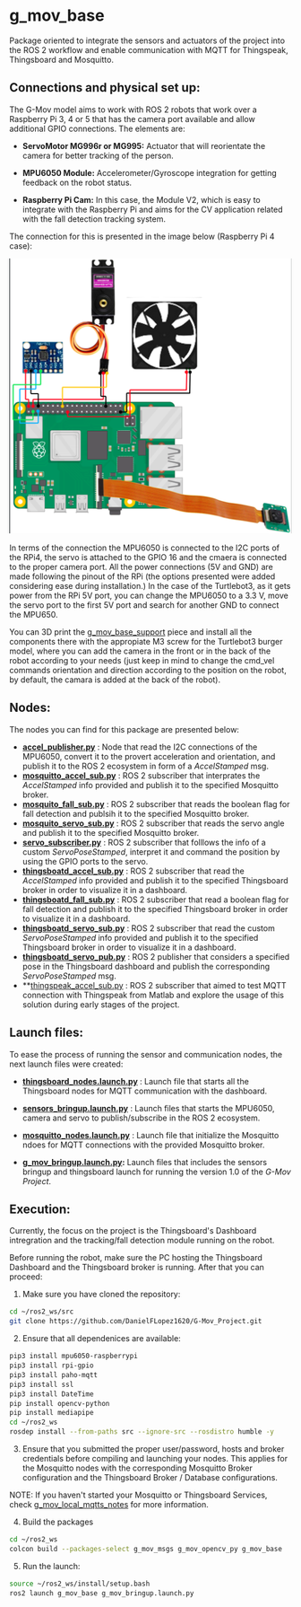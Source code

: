 # g_mov_base

Package oriented to integrate the sensors and actuators of the project into the ROS 2 workflow and enable communication with MQTT for Thingspeak, Thingsboard and Mosquitto.

## Connections and physical set up:

The G-Mov model aims to work with ROS 2 robots that work over a Raspberry Pi 3, 4 or 5 that has the camera port available and allow additional GPIO connections. The elements are:

- **ServoMotor MG996r or MG995:** Actuator that will reorientate the camera for better tracking of the person.

- **MPU6050 Module:** Accelerometer/Gyroscope integration for getting feedback on the robot status.

- **Raspberry Pi Cam:** In this case, the Module V2, which is easy to integrate with the Raspberry Pi and aims for the CV application related with the fall detection tracking system.

The connection for this is presented in the image below (Raspberry Pi 4 case):

![g_mov_connection](/g_mov_base/resource/g_mov_connections.png)

In terms of the connection the MPU6050 is connected to the I2C ports of the RPi4, the servo is attached to the GPIO 16 and the cmaera is connected to the proper camera port. All the power connections (5V and GND) are made following the pinout of the RPi (the options presented were added considering ease during installation.) In the case of the Turtlebot3, as it gets power from the RPi 5V port, you can change the MPU6050 to a 3.3 V, move the servo port to the first 5V port and search for another GND to connect the MPU650.

You can 3D print the [g_mov_base_support](/g_mov_description/mesh_files/base_gmov-Body.stl) piece and install all the components there with the appropiate M3 screw for the Turtlebot3 burger model, where you can add the camera in the front or in the back of the robot according to your needs (just keep in mind to change the cmd_vel commands orientation and direction according to the position on the robot, by default, the camara is added at the back of the robot).

## Nodes:

The nodes you can find for this package are presented below:

- **[accel_publisher.py](/g_mov_base/g_mov_base/accel_publisher.py)** : Node that read the I2C connections of the MPU6050, convert it to the provert acceleration and orientation, and publish it to the ROS 2 ecosystem in form of a *AccelStamped* msg.
- **[mosquitto_accel_sub.py](/g_mov_base/g_mov_base/mosquitto_accel_sub.py)** : ROS 2 subscriber that interprates the *AccelStamped* info provided and publish it to the specified Mosquitto broker.
- **[mosquito_fall_sub.py](/g_mov_base/g_mov_base/mosquitto_fall_sub.py)** : ROS 2 subscriber that reads the boolean flag for fall detection and publsih it to the specified Mosquitto broker.
- **[mosquito_servo_sub.py](/g_mov_base/g_mov_base/mosquitto_servo_sub.py)** : ROS 2 subscriber that reads the servo angle and publish it to the specified Mosquitto broker.
- **[servo_subscriber.py](/g_mov_base/g_mov_base/servo_subscriber.py)** : ROS 2 subscriber that folllows the info of a custom *ServoPoseStamped*, interpret it and command the position by using the GPIO ports to the servo.
- **[thingsboatd_accel_sub.py](/g_mov_base/g_mov_base/thingsboard_accel_sub.py)** : ROS 2 subscriber that read the *AccelStamped* info provided and publish it to the specified Thingsboard broker in order to visualize it in a dashboard.
- **[thingsboatd_fall_sub.py](/g_mov_base/g_mov_base/thingsboard_fall_sub.py)** : ROS 2 subscriber that read a boolean flag for fall detection and publish it to the specified Thingsboard broker in order to visualize it in a dashboard.
- **[thingsboatd_servo_sub.py](/g_mov_base/g_mov_base/thingsboard_servo_sub.py)** : ROS 2 subscriber that read the custom *ServoPoseStamped* info provided and publish it to the specified Thingsboard broker in order to visualize it in a dashboard.
- **[thingsboatd_servo_pub.py](/g_mov_base/g_mov_base/thingsboard_servo_sub.py)** : ROS 2 publisher that considers a specified pose in the Thingsboard dashboard and publish the corresponding *ServoPoseStamped* msg.
- **[thingspeak_accel_sub.py](/g_mov_base/g_mov_base/thingspeak_accel_sub.py) : ROS 2 subscriber that aimed to test MQTT connection with Thingspeak from Matlab and explore the usage of this solution during early stages of the project.

## Launch files:

To ease the process of running the sensor and communication nodes, the next launch files were created: 

- **[thingsboard_nodes.launch.py](/g_mov_base/launch/thingsboard_nodes.launch.py)** : Launch file that starts all the Thingsboard nodes for MQTT communication with the dashboard.

- **[sensors_bringup.launch.py](/g_mov_base/launch/sensors_bringup.launch.py)** : Launch files that starts the MPU6050, camera and servo to publish/subscribe in the ROS 2 ecosystem.

- **[mosquitto_nodes.launch.py](/g_mov_base/launch/mosquitto_nodes.launch.py)** : Launch file that initialize the Mosquitto ndoes for MQTT connections with the provided Mosquitto broker.

- **[g_mov_bringup.launch.py](/g_mov_base/launch/g_mov_bringup.launch.py):** Launch files that includes the sensors bringup and thingsboard launch for running the version 1.0 of the *G-Mov Project*.

## Execution:

Currently, the focus on the project is the Thingsboard's Dashboard intregration and the tracking/fall detection module running on the robot.

Before running the robot, make sure the PC hosting the Thingsboard Dashboard and the Thingsboard broker is running. After that you can proceed:

1. Make sure you have cloned the repository:

~~~bash
cd ~/ros2_ws/src
git clone https://github.com/DanielFLopez1620/G-Mov_Project.git
~~~

2. Ensure that all dependenices are available:

~~~bash
pip3 install mpu6050-raspberrypi 
pip3 install rpi-gpio
pip3 install paho-mqtt
pip3 install ssl
pip3 install DateTime
pip install opencv-python
pip install mediapipe
cd ~/ros2_ws
rosdep install --from-paths src --ignore-src --rosdistro humble -y
~~~

3. Ensure that you submitted the proper user/password, hosts and broker credentials before compiling and launching your nodes. This applies for the Mosquitto nodes with the corresponding Mosquitto Broker configuration and the Thingsboard Broker / Database configurations. 

NOTE: If you haven't started your Mosquitto or Thingsboard Services, check [g_mov_local_mqtts_notes](/g_mov_local_mqtts_notes/README.md) for more information.

4. Build the packages

~~~bash
cd ~/ros2_ws
colcon build --packages-select g_mov_msgs g_mov_opencv_py g_mov_base
~~~

5. Run the launch:

~~~bash
source ~/ros2_ws/install/setup.bash
ros2 launch g_mov_base g_mov_bringup.launch.py
~~~
